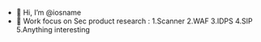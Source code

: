 - 👋 Hi, I’m @iosname
- 🏢 Work focus on Sec product research : 1.Scanner 2.WAF 3.IDPS 4.SIP 5.Anything interesting


<!---
iosname/iosname is a ✨ special ✨ repository because its `README.md` (this file) appears on your GitHub profile.
You can click the Preview link to take a look at your changes.
--->
